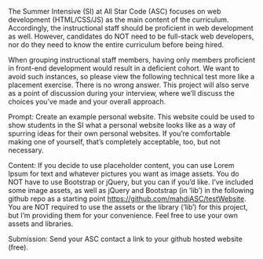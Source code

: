 The Summer Intensive (SI) at All Star Code (ASC) focuses on web development (HTML/CSS/JS) as the main content of the curriculum. Accordingly, the instructional staff should be proficient in web development as well. However, candidates do NOT need to be full-stack web developers, nor do they need to know the entire curriculum before being hired. 

When grouping instructional staff members, having only members proficient in front-end development would result in a deficient cohort. We want to avoid such instances, so please view the following technical test more like a placement exercise. There is no wrong answer. This project will also serve as a point of discussion during your interview, where we’ll discuss the choices you’ve made and your overall approach. 

Prompt:
Create an example personal website. This website could be used to show students in the SI what a personal website looks like as a way of spurring ideas for their own personal websites. If you’re comfortable making one of yourself, that’s completely acceptable, too, but not necessary. 

Content:
	If you decide to use placeholder content, you can use Lorem Ipsum for text and whatever pictures you want as image assets.
	You do NOT have to use Bootstrap or jQuery, but you can if you’d like.
I’ve included some image assets, as well as jQuery and Bootstrap (in ‘lib’) in the following github repo as a starting point https://github.com/mahdiASC/testWebsite. You are NOT required to use the assets or the library (‘lib’) for this project, but I’m providing them for your convenience. Feel free to use your own assets and libraries.

Submission:
	Send your ASC contact a link to your github hosted website (free).
